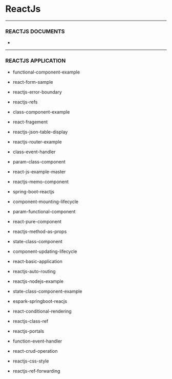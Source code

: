 # ReactJs

--- 

### REACTJS DOCUMENTS

* 


---

### REACTJS APPLICATION 

* functional-component-example	

* react-form-sample		

* reactjs-error-boundary		

* reactjs-refs

* class-component-example

* react-fragement			

* reactjs-json-table-display	

* reactjs-router-example

* class-event-handler		

* param-class-component		

* react-js-example-master		

* reactjs-memo-component		

* spring-boot-reactjs

* component-mounting-lifecycle	

* param-functional-component	

* react-pure-component		

* reactjs-method-as-props		

* state-class-component

* component-updating-lifecycle	

* react-basic-application		

* reactjs-auto-routing		

* reactjs-nodejs-example		

* state-class-component-example

* espark-springboot-reacjs	

* react-conditional-rendering	

* reactjs-class-ref		

* reactjs-portals

* function-event-handler		

* react-crud-operation		

* reactjs-css-style		

* reactjs-ref-forwarding

